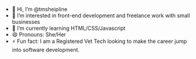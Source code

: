 - 👋 Hi, I’m @tmsheipline
- 👀 I’m interested in front-end development and freelance work with small businesses
- 🌱 I’m currently learning HTML/CSS/Javascript
- 😄 Pronouns: She/Her
- ⚡ Fun fact: I am a Registered Vet Tech looking to make the career jump into software development.

<!---
tmsheipline/tmsheipline is a ✨ special ✨ repository because its `README.md` (this file) appears on your GitHub profile.
You can click the Preview link to take a look at your changes.
--->
